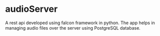 # audioServer
A rest api developed using falcon framework in python. The app helps in managing audio files over the server using PostgreSQL database.
